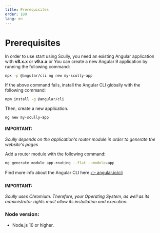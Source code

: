 ```yaml
---
title: Prerequisites
order: 100
lang: en
---
```


# Prerequisites

In order to use start using Scully, you need an existing Angular application with **v8.x.x** or **v9.x.x** or You can create a new Angular 9 application by running the following command:

```bash
npx -p @angular/cli ng new my-scully-app
```

If the above command fails, install the Angular CLI globally with the following command:

```bash
npm install -g @angular/cli
```

Then, create a new application.

```bash
ng new my-scully-app
```

#### IMPORTANT:

_Scully depends on the application's router module in order to generate the website's pages_

Add a router module with the following command:

```bash
ng generate module app-routing --flat --module=app
```

Find more info about the Angular CLI here [👉 angular.io/cli](https://angular.io/cli)

#### IMPORTANT:

_Scully uses Chromium. Therefore, your Operating System, as well as its administrator rights must allow its installation and execution._

### Node version:

- Node.js 10 or higher.
